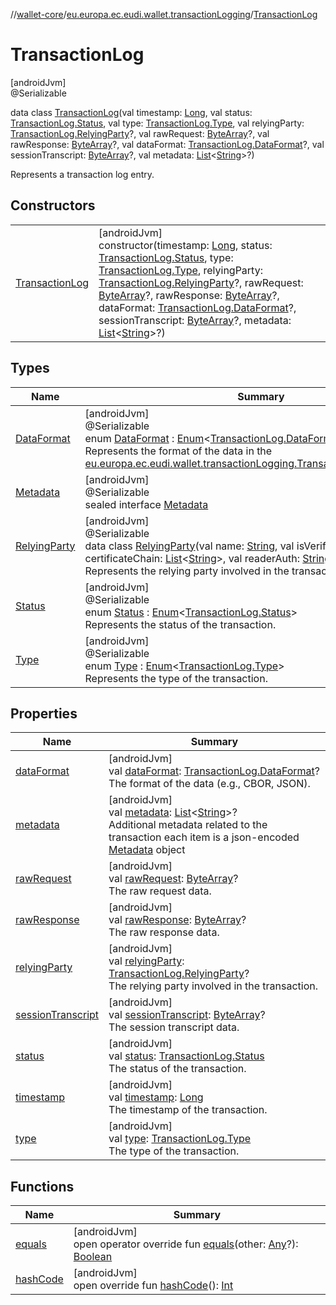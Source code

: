 //[wallet-core](../../../index.md)/[eu.europa.ec.eudi.wallet.transactionLogging](../index.md)/[TransactionLog](index.md)

# TransactionLog

[androidJvm]\
@Serializable

data class [TransactionLog](index.md)(val timestamp: [Long](https://kotlinlang.org/api/latest/jvm/stdlib/kotlin-stdlib/kotlin/-long/index.html), val status: [TransactionLog.Status](-status/index.md), val type: [TransactionLog.Type](-type/index.md), val relyingParty: [TransactionLog.RelyingParty](-relying-party/index.md)?, val rawRequest: [ByteArray](https://kotlinlang.org/api/latest/jvm/stdlib/kotlin-stdlib/kotlin/-byte-array/index.html)?, val rawResponse: [ByteArray](https://kotlinlang.org/api/latest/jvm/stdlib/kotlin-stdlib/kotlin/-byte-array/index.html)?, val dataFormat: [TransactionLog.DataFormat](-data-format/index.md)?, val sessionTranscript: [ByteArray](https://kotlinlang.org/api/latest/jvm/stdlib/kotlin-stdlib/kotlin/-byte-array/index.html)?, val metadata: [List](https://kotlinlang.org/api/latest/jvm/stdlib/kotlin-stdlib/kotlin.collections/-list/index.html)&lt;[String](https://kotlinlang.org/api/latest/jvm/stdlib/kotlin-stdlib/kotlin/-string/index.html)&gt;?)

Represents a transaction log entry.

## Constructors

| | |
|---|---|
| [TransactionLog](-transaction-log.md) | [androidJvm]<br>constructor(timestamp: [Long](https://kotlinlang.org/api/latest/jvm/stdlib/kotlin-stdlib/kotlin/-long/index.html), status: [TransactionLog.Status](-status/index.md), type: [TransactionLog.Type](-type/index.md), relyingParty: [TransactionLog.RelyingParty](-relying-party/index.md)?, rawRequest: [ByteArray](https://kotlinlang.org/api/latest/jvm/stdlib/kotlin-stdlib/kotlin/-byte-array/index.html)?, rawResponse: [ByteArray](https://kotlinlang.org/api/latest/jvm/stdlib/kotlin-stdlib/kotlin/-byte-array/index.html)?, dataFormat: [TransactionLog.DataFormat](-data-format/index.md)?, sessionTranscript: [ByteArray](https://kotlinlang.org/api/latest/jvm/stdlib/kotlin-stdlib/kotlin/-byte-array/index.html)?, metadata: [List](https://kotlinlang.org/api/latest/jvm/stdlib/kotlin-stdlib/kotlin.collections/-list/index.html)&lt;[String](https://kotlinlang.org/api/latest/jvm/stdlib/kotlin-stdlib/kotlin/-string/index.html)&gt;?) |

## Types

| Name | Summary |
|---|---|
| [DataFormat](-data-format/index.md) | [androidJvm]<br>@Serializable<br>enum [DataFormat](-data-format/index.md) : [Enum](https://kotlinlang.org/api/latest/jvm/stdlib/kotlin-stdlib/kotlin/-enum/index.html)&lt;[TransactionLog.DataFormat](-data-format/index.md)&gt; <br>Represents the format of the data in the [eu.europa.ec.eudi.wallet.transactionLogging.TransactionLog.rawResponse](raw-response.md) |
| [Metadata](-metadata/index.md) | [androidJvm]<br>@Serializable<br>sealed interface [Metadata](-metadata/index.md) |
| [RelyingParty](-relying-party/index.md) | [androidJvm]<br>@Serializable<br>data class [RelyingParty](-relying-party/index.md)(val name: [String](https://kotlinlang.org/api/latest/jvm/stdlib/kotlin-stdlib/kotlin/-string/index.html), val isVerified: [Boolean](https://kotlinlang.org/api/latest/jvm/stdlib/kotlin-stdlib/kotlin/-boolean/index.html), val certificateChain: [List](https://kotlinlang.org/api/latest/jvm/stdlib/kotlin-stdlib/kotlin.collections/-list/index.html)&lt;[String](https://kotlinlang.org/api/latest/jvm/stdlib/kotlin-stdlib/kotlin/-string/index.html)&gt;, val readerAuth: [String](https://kotlinlang.org/api/latest/jvm/stdlib/kotlin-stdlib/kotlin/-string/index.html)?)<br>Represents the relying party involved in the transaction. |
| [Status](-status/index.md) | [androidJvm]<br>@Serializable<br>enum [Status](-status/index.md) : [Enum](https://kotlinlang.org/api/latest/jvm/stdlib/kotlin-stdlib/kotlin/-enum/index.html)&lt;[TransactionLog.Status](-status/index.md)&gt; <br>Represents the status of the transaction. |
| [Type](-type/index.md) | [androidJvm]<br>@Serializable<br>enum [Type](-type/index.md) : [Enum](https://kotlinlang.org/api/latest/jvm/stdlib/kotlin-stdlib/kotlin/-enum/index.html)&lt;[TransactionLog.Type](-type/index.md)&gt; <br>Represents the type of the transaction. |

## Properties

| Name | Summary |
|---|---|
| [dataFormat](data-format.md) | [androidJvm]<br>val [dataFormat](data-format.md): [TransactionLog.DataFormat](-data-format/index.md)?<br>The format of the data (e.g., CBOR, JSON). |
| [metadata](metadata.md) | [androidJvm]<br>val [metadata](metadata.md): [List](https://kotlinlang.org/api/latest/jvm/stdlib/kotlin-stdlib/kotlin.collections/-list/index.html)&lt;[String](https://kotlinlang.org/api/latest/jvm/stdlib/kotlin-stdlib/kotlin/-string/index.html)&gt;?<br>Additional metadata related to the transaction each item is a json-encoded [Metadata](-metadata/index.md) object |
| [rawRequest](raw-request.md) | [androidJvm]<br>val [rawRequest](raw-request.md): [ByteArray](https://kotlinlang.org/api/latest/jvm/stdlib/kotlin-stdlib/kotlin/-byte-array/index.html)?<br>The raw request data. |
| [rawResponse](raw-response.md) | [androidJvm]<br>val [rawResponse](raw-response.md): [ByteArray](https://kotlinlang.org/api/latest/jvm/stdlib/kotlin-stdlib/kotlin/-byte-array/index.html)?<br>The raw response data. |
| [relyingParty](relying-party.md) | [androidJvm]<br>val [relyingParty](relying-party.md): [TransactionLog.RelyingParty](-relying-party/index.md)?<br>The relying party involved in the transaction. |
| [sessionTranscript](session-transcript.md) | [androidJvm]<br>val [sessionTranscript](session-transcript.md): [ByteArray](https://kotlinlang.org/api/latest/jvm/stdlib/kotlin-stdlib/kotlin/-byte-array/index.html)?<br>The session transcript data. |
| [status](status.md) | [androidJvm]<br>val [status](status.md): [TransactionLog.Status](-status/index.md)<br>The status of the transaction. |
| [timestamp](timestamp.md) | [androidJvm]<br>val [timestamp](timestamp.md): [Long](https://kotlinlang.org/api/latest/jvm/stdlib/kotlin-stdlib/kotlin/-long/index.html)<br>The timestamp of the transaction. |
| [type](type.md) | [androidJvm]<br>val [type](type.md): [TransactionLog.Type](-type/index.md)<br>The type of the transaction. |

## Functions

| Name | Summary |
|---|---|
| [equals](equals.md) | [androidJvm]<br>open operator override fun [equals](equals.md)(other: [Any](https://kotlinlang.org/api/latest/jvm/stdlib/kotlin-stdlib/kotlin/-any/index.html)?): [Boolean](https://kotlinlang.org/api/latest/jvm/stdlib/kotlin-stdlib/kotlin/-boolean/index.html) |
| [hashCode](hash-code.md) | [androidJvm]<br>open override fun [hashCode](hash-code.md)(): [Int](https://kotlinlang.org/api/latest/jvm/stdlib/kotlin-stdlib/kotlin/-int/index.html) |
